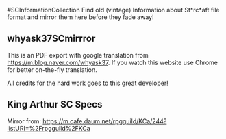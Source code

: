 #SCInformationCollection
Find old (vintage) Information about St\*rc\*aft file format and mirror them here before they fade away!

## whyask37SCmirrror
This is an PDF export with google translation from https://m.blog.naver.com/whyask37.
If you watch this website use Chrome for better on-the-fly translation.

All credits for the hard work goes to this great developer!

## King Arthur SC Specs
Mirror from: https://m.cafe.daum.net/rpgguild/KCa/244?listURI=%2Frpgguild%2FKCa
